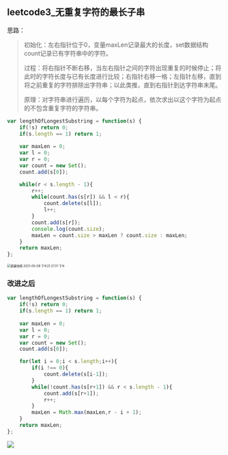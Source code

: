 ## leetcode3_无重复字符的最长子串



思路：

> 初始化：左右指针位于0，变量maxLen记录最大的长度，set数据结构count记录已有字符串中的字符。
>
> 过程：将右指针不断右移，当左右指针之间的字符出现重复的时候停止；将此时的字符长度与已有长度进行比较；右指针右移一格；左指针左移，直到将之前重复的字符排除出字符串；以此类推，直到右指针到达字符串末尾。
>
> 原理：对字符串进行遍历，以每个字符为起点，依次求出以这个字符为起点的不包含重复字符的字符串。

```javascript
var lengthOfLongestSubstring = function(s) {
    if(!s) return 0;
    if(s.length == 1) return 1;
    
    var maxLen = 0;
    var l = 0;
    var r = 0;
    var count = new Set();
    count.add(s[0]);

    while(r < s.length - 1){
        r++;
        while(count.has(s[r]) && l < r){
            count.delete(s[l]);
            l++;
        }
        count.add(s[r]);
        console.log(count.size);
        maxLen = count.size > maxLen ? count.size : maxLen;
    }
    return maxLen;
};
```

<img src="/Users/mozhanghao/Desktop/屏幕快照 2021-05-09 下午21.27.31 下午.png" alt="屏幕快照 2021-05-09 下午21.27.31 下午" style="zoom:50%;" />



### 改进之后

```javascript
var lengthOfLongestSubstring = function(s) {
    if(!s) return 0;
    if(s.length == 1) return 1;
    
    var maxLen = 0;
    var l = 0;
    var r = 0;
    var count = new Set();
    count.add(s[0]);

    for(let i = 0;i < s.length;i++){
        if(i !== 0){
            count.delete(s[i-1]);
        }
        while(!count.has(s[r+1]) && r < s.length - 1){
            count.add(s[r+1]);
            r++;
        }
        maxLen = Math.max(maxLen,r - i + 1);
    }
    return maxLen;
};
```



![](https://i.loli.net/2021/05/09/j9YtOSsflU7ZFgx.png)


